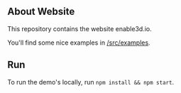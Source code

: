 ## About Website

This repository contains the website enable3d.io.

You'll find some nice examples in [/src/examples](/src/examples).

## Run

To run the demo's locally, run `npm install && npm start`.
